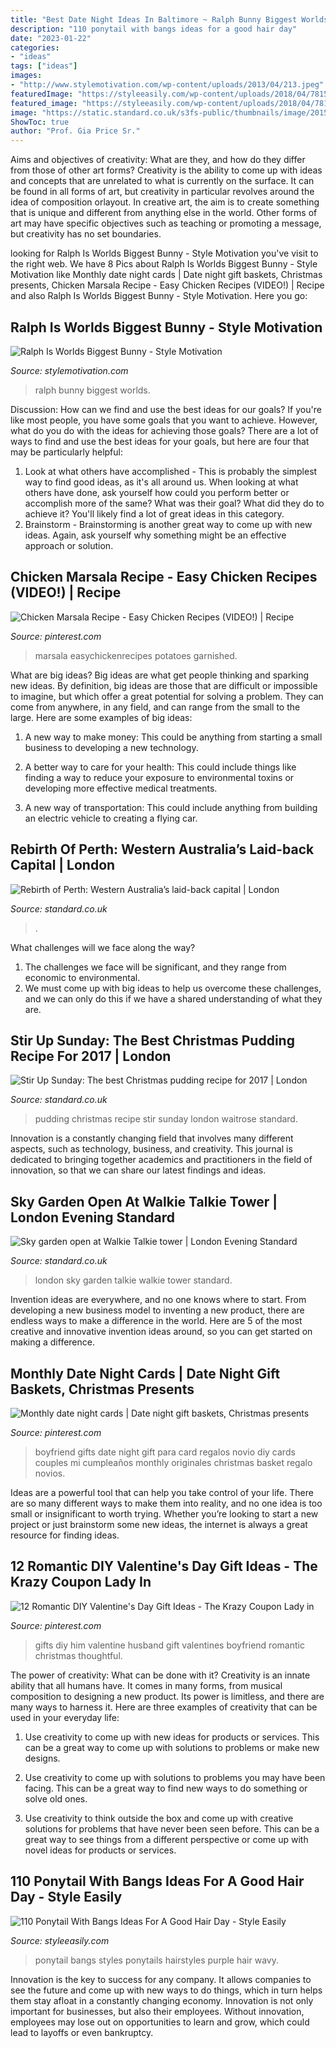```yaml
---
title: "Best Date Night Ideas In Baltimore ~ Ralph Bunny Biggest Worlds"
description: "110 ponytail with bangs ideas for a good hair day"
date: "2023-01-22"
categories:
- "ideas"
tags: ["ideas"]
images:
- "http://www.stylemotivation.com/wp-content/uploads/2013/04/213.jpeg"
featuredImage: "https://styleeasily.com/wp-content/uploads/2018/04/78150218-ponytails-with-bangs.jpg"
featured_image: "https://styleeasily.com/wp-content/uploads/2018/04/78150218-ponytails-with-bangs.jpg"
image: "https://static.standard.co.uk/s3fs-public/thumbnails/image/2015/01/07/13/sky3.jpg"
ShowToc: true
author: "Prof. Gia Price Sr."
---
```



Aims and objectives of creativity: What are they, and how do they differ from those of other art forms?
Creativity is the ability to come up with ideas and concepts that are unrelated to what is currently on the surface. It can be found in all forms of art, but creativity in particular revolves around the idea of composition orlayout. In creative art, the aim is to create something that is unique and different from anything else in the world. Other forms of art may have specific objectives such as teaching or promoting a message, but creativity has no set boundaries.

	

		
looking for Ralph Is Worlds Biggest Bunny - Style Motivation you've visit to the right web. We have 8 Pics about Ralph Is Worlds Biggest Bunny - Style Motivation like Monthly date night cards | Date night gift baskets, Christmas presents, Chicken Marsala Recipe - Easy Chicken Recipes (VIDEO!) | Recipe and also Ralph Is Worlds Biggest Bunny - Style Motivation. Here you go:
		
    
## Ralph Is Worlds Biggest Bunny - Style Motivation

<img loading=lazy src="http://www.stylemotivation.com/wp-content/uploads/2013/04/213.jpeg" onerror="this.onerror=null;this.src='https://tse2.mm.bing.net/th?id=OIP.LktUN-oPqQtdJ2XddSI4gQAAAA&amp;pid=15.1';" alt="Ralph Is Worlds Biggest Bunny - Style Motivation">

_Source: stylemotivation.com_

>ralph bunny biggest worlds. 

	

Discussion: How can we find and use the best ideas for our goals?
If you're like most people, you have some goals that you want to achieve. However, what do you do with the ideas for achieving those goals? 
There are a lot of ways to find and use the best ideas for your goals, but here are four that may be particularly helpful: 

1) Look at what others have accomplished - This is probably the simplest way to find good ideas, as it's all around us. When looking at what others have done, ask yourself how could you perform better or accomplish more of the same? What was their goal? What did they do to achieve it? You'll likely find a lot of great ideas in this category. 
2) Brainstorm - Brainstorming is another great way to come up with new ideas. Again, ask yourself why something might be an effective approach or solution.

    
## Chicken Marsala Recipe - Easy Chicken Recipes (VIDEO!) | Recipe

<img loading=lazy src="https://i.pinimg.com/736x/60/a6/16/60a6168f1a16f0b4456d7d2b72fa0391.jpg" onerror="this.onerror=null;this.src='https://tse3.mm.bing.net/th?id=OIP.lG8jnqgBuptd3AfqW7ZkbgHaLH&amp;pid=15.1';" alt="Chicken Marsala Recipe - Easy Chicken Recipes (VIDEO!) | Recipe">

_Source: pinterest.com_

>marsala easychickenrecipes potatoes garnished. 

	

What are big ideas?
Big ideas are what get people thinking and sparking new ideas. By definition, big ideas are those that are difficult or impossible to imagine, but which offer a great potential for solving a problem. They can come from anywhere, in any field, and can range from the small to the large. Here are some examples of big ideas:
1. A new way to make money: This could be anything from starting a small business to developing a new technology.

2. A better way to care for your health: This could include things like finding a way to reduce your exposure to environmental toxins or developing more effective medical treatments.

3. A new way of transportation: This could include anything from building an electric vehicle to creating a flying car.


    
## Rebirth Of Perth: Western Australia’s Laid-back Capital | London

<img loading=lazy src="https://www.standard.co.uk/s3fs-public/thumbnails/image/2013/09/18/09/107travelmain1809.jpg" onerror="this.onerror=null;this.src='https://tse4.mm.bing.net/th?id=OIP.FYk8pej31oES6vyrbDro2wHaE8&amp;pid=15.1';" alt="Rebirth of Perth: Western Australia’s laid-back capital | London">

_Source: standard.co.uk_

>. 

	

What challenges will we face along the way?
1. The challenges we face will be significant, and they range from economic to environmental. 
2. We must come up with big ideas to help us overcome these challenges, and we can only do this if we have a shared understanding of what they are.

    
## Stir Up Sunday: The Best Christmas Pudding Recipe For 2017 | London

<img loading=lazy src="https://www.standard.co.uk/s3fs-public/thumbnails/image/2017/11/24/12/best-christmas-pudding-recipe.jpg" onerror="this.onerror=null;this.src='https://tse3.mm.bing.net/th?id=OIP.cQxk9SgXsJPhJgyFjTBPfwHaE8&amp;pid=15.1';" alt="Stir Up Sunday: The best Christmas pudding recipe for 2017 | London">

_Source: standard.co.uk_

>pudding christmas recipe stir sunday london waitrose standard. 

	

Innovation is a constantly changing field that involves many different aspects, such as technology, business, and creativity. This journal is dedicated to bringing together academics and practitioners in the field of innovation, so that we can share our latest findings and ideas.

    
## Sky Garden Open At Walkie Talkie Tower | London Evening Standard

<img loading=lazy src="https://static.standard.co.uk/s3fs-public/thumbnails/image/2015/01/07/13/sky3.jpg" onerror="this.onerror=null;this.src='https://tse2.mm.bing.net/th?id=OIP.xn80iZo1aKklvk2ecc_oHgHaE8&amp;pid=15.1';" alt="Sky garden open at Walkie Talkie tower | London Evening Standard">

_Source: standard.co.uk_

>london sky garden talkie walkie tower standard. 

	

Invention ideas are everywhere, and no one knows where to start. From developing a new business model to inventing a new product, there are endless ways to make a difference in the world. Here are 5 of the most creative and innovative invention ideas around, so you can get started on making a difference.

    
## Monthly Date Night Cards | Date Night Gift Baskets, Christmas Presents

<img loading=lazy src="https://i.pinimg.com/736x/93/b8/36/93b8367b7c6ee0ca9c84d737d113ac9a--date-night-gift-card-basket-date-night-cards.jpg" onerror="this.onerror=null;this.src='https://tse3.mm.bing.net/th?id=OIP.wKlrmXeJUn5X4YGNLiCwZAHaNL&amp;pid=15.1';" alt="Monthly date night cards | Date night gift baskets, Christmas presents">

_Source: pinterest.com_

>boyfriend gifts date night gift para card regalos novio diy cards couples mi cumpleaños monthly originales christmas basket regalo novios. 

	

Ideas are a powerful tool that can help you take control of your life. There are so many different ways to make them into reality, and no one idea is too small or insignificant to worth trying. Whether you’re looking to start a new project or just brainstorm some new ideas, the internet is always a great resource for finding ideas.

    
## 12 Romantic DIY Valentine&#039;s Day Gift Ideas - The Krazy Coupon Lady In

<img loading=lazy src="https://i.pinimg.com/736x/15/34/61/153461198b6091047532c1b8630cf080--diy-gifts-for-him-diy-christmas-gifts.jpg" onerror="this.onerror=null;this.src='https://tse4.mm.bing.net/th?id=OIP.vQdQICVKw3cct7GisZeeMwHaK4&amp;pid=15.1';" alt="12 Romantic DIY Valentine&#039;s Day Gift Ideas - The Krazy Coupon Lady in">

_Source: pinterest.com_

>gifts diy him valentine husband gift valentines boyfriend romantic christmas thoughtful. 

	

The power of creativity: What can be done with it?
Creativity is an innate ability that all humans have. It comes in many forms, from musical composition to designing a new product. Its power is limitless, and there are many ways to harness it. Here are three examples of creativity that can be used in your everyday life:
1. Use creativity to come up with new ideas for products or services. This can be a great way to come up with solutions to problems or make new designs.

2. Use creativity to come up with solutions to problems you may have been facing. This can be a great way to find new ways to do something or solve old ones.

3. Use creativity to think outside the box and come up with creative solutions for problems that have never been seen before. This can be a great way to see things from a different perspective or come up with novel ideas for products or services.

    
## 110 Ponytail With Bangs Ideas For A Good Hair Day - Style Easily

<img loading=lazy src="https://styleeasily.com/wp-content/uploads/2018/04/78150218-ponytails-with-bangs.jpg" onerror="this.onerror=null;this.src='https://tse4.mm.bing.net/th?id=OIP.GBrLCzB_dJ_AIsfKhAY07AHaKu&amp;pid=15.1';" alt="110 Ponytail With Bangs Ideas For A Good Hair Day - Style Easily">

_Source: styleeasily.com_

>ponytail bangs styles ponytails hairstyles purple hair wavy. 

	

Innovation is the key to success for any company. It allows companies to see the future and come up with new ways to do things, which in turn helps them stay afloat in a constantly changing economy. Innovation is not only important for businesses, but also their employees. Without innovation, employees may lose out on opportunities to learn and grow, which could lead to layoffs or even bankruptcy.

